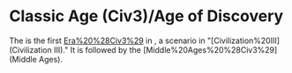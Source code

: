 # Classic Age (Civ3)/Age of Discovery

The is the first [Era%20%28Civ3%29](era) in , a scenario in "[Civilization%20III](Civilization III)." It is followed by the [Middle%20Ages%20%28Civ3%29](Middle Ages).